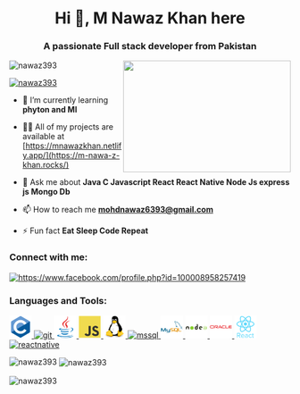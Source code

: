 <h1 align="center">Hi 👋, M Nawaz Khan here</h1>
<h3 align="center">A passionate Full stack developer from Pakistan</h3>
<img src="https://dsm01pap001files.storage.live.com/y4mKXaUa7o33okskOM45fnF8Nj7fhVNQcW845-Y4VElEj-u2o9vSslxQ7jPo1T0Q0viHX2AF-gjbwtKTQtRGqEVGPmJcFdR4Tat4zvfeClVy-AUT7jqouSMAdM8W3sasmG_S7GtiyjgGYbyj5W-fQH9HmUQzsYVp9ec-nMoKI4I73gOqGjdVpVfVYEXBeEXYdZ5?width=800&height=600&cropmode=none" width="300" height="200" align="right" />

<p align="left"> <img src="https://komarev.com/ghpvc/?username=nawaz393&label=Profile%20views&color=0e75b6&style=flat" alt="nawaz393" /> </p>

<p align="left"> <a href="https://github.com/ryo-ma/github-profile-trophy"><img src="https://github-profile-trophy.vercel.app/?username=nawaz393" alt="nawaz393" /></a> </p>

- 🌱 I’m currently learning **phyton and Ml**

- 👨‍💻 All of my projects are available at [https://mnawazkhan.netlify.app/](https://m-nawa-z-khan.rocks/)

- 💬 Ask me about **Java C Javascript React React Native Node Js express js Mongo Db**

- 📫 How to reach me **mohdnawaz6393@gmail.com**

- ⚡ Fun fact **Eat Sleep Code Repeat**

<h3 align="left">Connect with me:</h3>
<p align="left">
<a href="https://fb.com/https://www.facebook.com/profile.php?id=100008958257419" target="blank"><img align="center" src="https://raw.githubusercontent.com/rahuldkjain/github-profile-readme-generator/master/src/images/icons/Social/facebook.svg" alt="https://www.facebook.com/profile.php?id=100008958257419" height="30" width="40" /></a>
</p>

<h3 align="left">Languages and Tools:</h3>
<p align="left"> <a href="https://www.cprogramming.com/" target="_blank" rel="noreferrer"> <img src="https://raw.githubusercontent.com/devicons/devicon/master/icons/c/c-original.svg" alt="c" width="40" height="40"/> </a> <a href="https://git-scm.com/" target="_blank" rel="noreferrer"> <img src="https://www.vectorlogo.zone/logos/git-scm/git-scm-icon.svg" alt="git" width="40" height="40"/> </a> <a href="https://www.java.com" target="_blank" rel="noreferrer"> <img src="https://raw.githubusercontent.com/devicons/devicon/master/icons/java/java-original.svg" alt="java" width="40" height="40"/> </a> <a href="https://developer.mozilla.org/en-US/docs/Web/JavaScript" target="_blank" rel="noreferrer"> <img src="https://raw.githubusercontent.com/devicons/devicon/master/icons/javascript/javascript-original.svg" alt="javascript" width="40" height="40"/> </a> <a href="https://www.linux.org/" target="_blank" rel="noreferrer"> <img src="https://raw.githubusercontent.com/devicons/devicon/master/icons/linux/linux-original.svg" alt="linux" width="40" height="40"/> </a> <a href="https://www.microsoft.com/en-us/sql-server" target="_blank" rel="noreferrer"> <img src="https://www.svgrepo.com/show/303229/microsoft-sql-server-logo.svg" alt="mssql" width="40" height="40"/> </a> <a href="https://www.mysql.com/" target="_blank" rel="noreferrer"> <img src="https://raw.githubusercontent.com/devicons/devicon/master/icons/mysql/mysql-original-wordmark.svg" alt="mysql" width="40" height="40"/> </a> <a href="https://nodejs.org" target="_blank" rel="noreferrer"> <img src="https://raw.githubusercontent.com/devicons/devicon/master/icons/nodejs/nodejs-original-wordmark.svg" alt="nodejs" width="40" height="40"/> </a> <a href="https://www.oracle.com/" target="_blank" rel="noreferrer"> <img src="https://raw.githubusercontent.com/devicons/devicon/master/icons/oracle/oracle-original.svg" alt="oracle" width="40" height="40"/> </a> <a href="https://reactjs.org/" target="_blank" rel="noreferrer"> <img src="https://raw.githubusercontent.com/devicons/devicon/master/icons/react/react-original-wordmark.svg" alt="react" width="40" height="40"/> </a> <a href="https://reactnative.dev/" target="_blank" rel="noreferrer"> <img src="https://reactnative.dev/img/header_logo.svg" alt="reactnative" width="40" height="40"/> </a> </p>

<p><img align="left" src="https://github-readme-stats.vercel.app/api/top-langs?username=nawaz393&show_icons=true&locale=en&layout=compact" alt="nawaz393" /></p>

<p>&nbsp;<img align="center" src="https://github-readme-stats.vercel.app/api?username=nawaz393&show_icons=true&locale=en" alt="nawaz393" /></p>

<p><img align="center" src="https://github-readme-streak-stats.herokuapp.com/?user=nawaz393&" alt="nawaz393" /></p>

